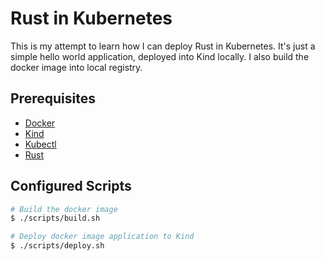 # Rust in Kubernetes

This is my attempt to learn how I can deploy Rust in Kubernetes. It's just a simple hello world application, deployed into Kind locally. I also build the docker image into local registry.

## Prerequisites

- [Docker](https://www.docker.com/)
- [Kind](https://kind.sigs.k8s.io/)
- [Kubectl](https://kubernetes.io/docs/tasks/tools/install-kubectl/)
- [Rust](https://www.rust-lang.org/tools/install)

## Configured Scripts

```bash
# Build the docker image
$ ./scripts/build.sh
```

```bash
# Deploy docker image application to Kind
$ ./scripts/deploy.sh
```
